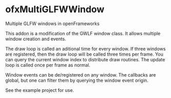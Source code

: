 ofxMultiGLFWWindow
==================

Multiple GLFW windows in openFrameworks

This addon is a modification of the GWLF window class. It allows multiple window creation and events.

The draw loop is called an aditional time for every window. If three windows are registered, then the draw loop will be called three times per frame. You can query the current window index to distribute draw routines. 
The update loop is called once per frame as normal.

Window events can be de/registered on any window. The callbacks are global, but one can filter them by querying the window event origin.

See the example project for use. 